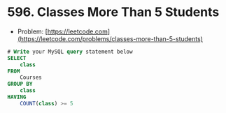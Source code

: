 # 596. Classes More Than 5 Students

- Problem: [https://leetcode.com](https://leetcode.com/problems/classes-more-than-5-students)

```sql
# Write your MySQL query statement below
SELECT
    class
FROM
    Courses
GROUP BY
    class
HAVING
    COUNT(class) >= 5
```